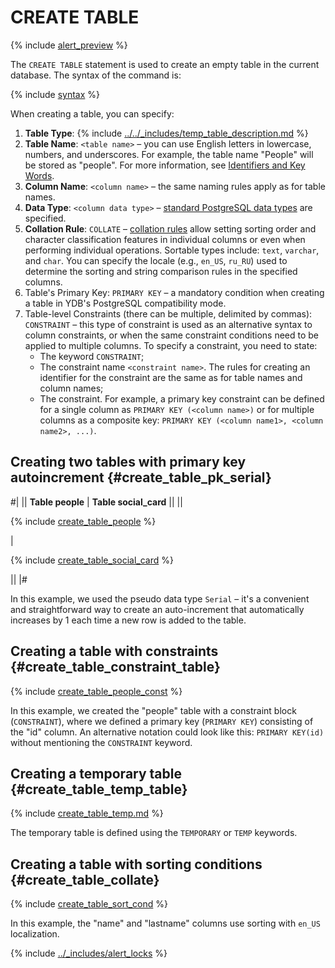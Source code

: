 # CREATE TABLE


{% include [alert_preview](../_includes/alert_preview.md) %}


The `CREATE TABLE` statement is used to create an empty table in the current database. The syntax of the command is:


{% include [syntax](../_includes/statements/create_table/syntax.md) %}


When creating a table, you can specify:
1. **Table Type**: {% include [../../_includes/temp_table_description.md](../../_includes/temp_table_description.md) %}
2. **Table Name**: `<table name>` – you can use English letters in lowercase, numbers, and underscores. For example, the table name "People" will be stored as "people". For more information, see [Identifiers and Key Words](https://www.postgresql.org/docs/current/sql-syntax-lexical.html#SQL-SYNTAX-IDENTIFIERS).
3. **Column Name**: `<column name>` – the same naming rules apply as for table names.
4. **Data Type**: `<column data type>` – [standard PostgreSQL data types](https://www.postgresql.org/docs/14/datatype.html) are specified.
5. **Collation Rule**: `COLLATE` – [collation rules](https://www.postgresql.org/docs/current/collation.html) allow setting sorting order and character classification features in individual columns or even when performing individual operations. Sortable types include: `text`, `varchar`, and `char`. You can specify the locale (e.g., `en_US`, `ru_RU`) used to determine the sorting and string comparison rules in the specified columns.
6. Table's Primary Key: `PRIMARY KEY` – a mandatory condition when creating a table in YDB's PostgreSQL compatibility mode.
7. Table-level Constraints (there can be multiple, delimited by commas): `CONSTRAINT` – this type of constraint is used as an alternative syntax to column constraints, or when the same constraint conditions need to be applied to multiple columns. To specify a constraint, you need to state:
    + The keyword `CONSTRAINT`;
    + The constraint name `<constraint name>`. The rules for creating an identifier for the constraint are the same as for table names and column names;
    + The constraint. For example, a primary key constraint can be defined for a single column as `PRIMARY KEY (<column name>)` or for multiple columns as a composite key: `PRIMARY KEY (<column name1>, <column name2>, ...)`.


## Creating two tables with primary key autoincrement {#create_table_pk_serial}
#|
|| **Table people** | **Table social_card** ||
||


{% include [create_table_people](../_includes/statements/create_table/create_table_people.md) %}

|

{% include [create_table_social_card](../_includes/statements/create_table/create_table_social_card.md) %}

||
|#


In this example, we used the pseudo data type `Serial` – it's a convenient and straightforward way to create an auto-increment that automatically increases by 1 each time a new row is added to the table.


## Creating a table with constraints {#create_table_constraint_table}

{% include [create_table_people_const](../_includes/statements/create_table/create_table_people_const.md) %}

In this example, we created the "people" table with a constraint block (`CONSTRAINT`), where we defined a primary key (`PRIMARY KEY`) consisting of the "id" column. An alternative notation could look like this: `PRIMARY KEY(id)` without mentioning the `CONSTRAINT` keyword.


## Creating a temporary table {#create_table_temp_table}

{% include [create_table_temp.md](../../../_includes/postgresql/statements/create_table/create_table_temp.md) %}

The temporary table is defined using the `TEMPORARY` or `TEMP` keywords.


## Creating a table with sorting conditions {#create_table_collate}

{% include [create_table_sort_cond](../_includes/statements/create_table/create_table_sort_cond.md) %}

In this example, the "name" and "lastname" columns use sorting with `en_US` localization.

{% include [../_includes/alert_locks](../_includes/alert_locks.md) %}